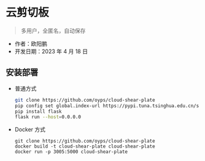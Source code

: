 # 云剪切板

> 多用户，全匿名，自动保存

- 作者：欧阳鹏
- 开发日期：2023 年 4 月 18 日

## 安装部署

- 普通方式

    ```bash
    git clone https://github.com/oyps/cloud-shear-plate
    pip config set global.index-url https://pypi.tuna.tsinghua.edu.cn/simple
    pip install flask
    flask run --host=0.0.0.0
    ```
- Docker 方式

    ```
    git clone https://github.com/oyps/cloud-shear-plate
    docker build -t cloud-shear-plate cloud-shear-plate
    docker run -p 3005:5000 cloud-shear-plate
    ```